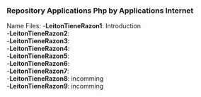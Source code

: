 ### Repository Applications Php by Applications Internet

Name Files:
-<b>LeitonTieneRazon1</b>: Introduction <br>
-<b>LeitonTieneRazon2</b>: <br>
-<b>LeitonTieneRazon3</b>: <br>
-<b>LeitonTieneRazon4</b>: <br>
-<b>LeitonTieneRazon5</b>: <br>
-<b>LeitonTieneRazon6</b>: <br>
-<b>LeitonTieneRazon7</b>: <br>
-<b>LeitonTieneRazon8</b>: incomming <br>
-<b>LeitonTieneRazon9</b>: incomming <br>
